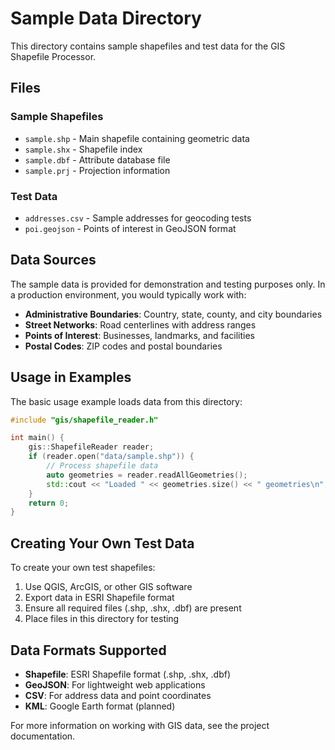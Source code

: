# Sample Data Directory

This directory contains sample shapefiles and test data for the GIS Shapefile Processor.

## Files

### Sample Shapefiles
- `sample.shp` - Main shapefile containing geometric data
- `sample.shx` - Shapefile index
- `sample.dbf` - Attribute database file
- `sample.prj` - Projection information

### Test Data
- `addresses.csv` - Sample addresses for geocoding tests
- `poi.geojson` - Points of interest in GeoJSON format

## Data Sources

The sample data is provided for demonstration and testing purposes only. In a production environment, you would typically work with:

- **Administrative Boundaries**: Country, state, county, and city boundaries
- **Street Networks**: Road centerlines with address ranges
- **Points of Interest**: Businesses, landmarks, and facilities
- **Postal Codes**: ZIP codes and postal boundaries

## Usage in Examples

The basic usage example loads data from this directory:

```cpp
#include "gis/shapefile_reader.h"

int main() {
    gis::ShapefileReader reader;
    if (reader.open("data/sample.shp")) {
        // Process shapefile data
        auto geometries = reader.readAllGeometries();
        std::cout << "Loaded " << geometries.size() << " geometries\n";
    }
    return 0;
}
```

## Creating Your Own Test Data

To create your own test shapefiles:

1. Use QGIS, ArcGIS, or other GIS software
2. Export data in ESRI Shapefile format
3. Ensure all required files (.shp, .shx, .dbf) are present
4. Place files in this directory for testing

## Data Formats Supported

- **Shapefile**: ESRI Shapefile format (.shp, .shx, .dbf)
- **GeoJSON**: For lightweight web applications
- **CSV**: For address data and point coordinates
- **KML**: Google Earth format (planned)

For more information on working with GIS data, see the project documentation.
